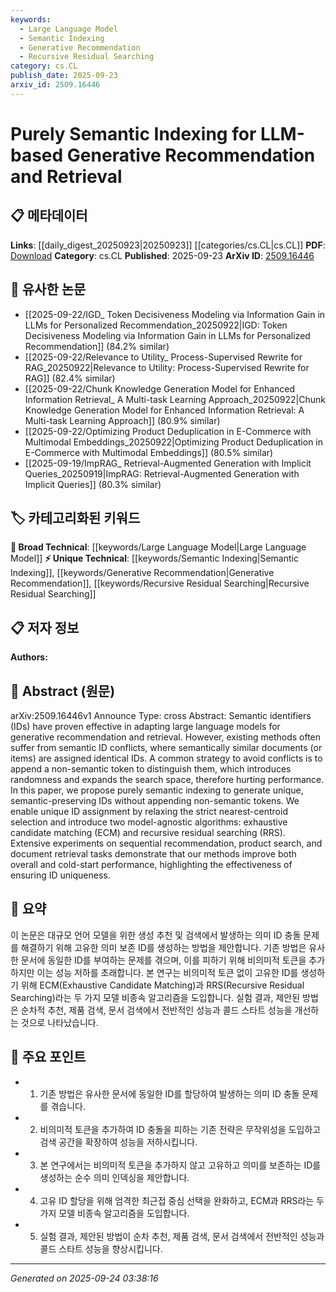 ```yaml
---
keywords:
  - Large Language Model
  - Semantic Indexing
  - Generative Recommendation
  - Recursive Residual Searching
category: cs.CL
publish_date: 2025-09-23
arxiv_id: 2509.16446
---
```


<!-- KEYWORD_LINKING_METADATA:
{
  "processed_timestamp": "2025-09-24T03:38:16.777642",
  "vocabulary_version": "1.0",
  "selected_keywords": [
    "Large Language Model",
    "Semantic Indexing",
    "Generative Recommendation",
    "Recursive Residual Searching"
  ],
  "rejected_keywords": [],
  "similarity_scores": {
    "Large Language Model": 0.85,
    "Semantic Indexing": 0.78,
    "Generative Recommendation": 0.77,
    "Recursive Residual Searching": 0.74
  },
  "extraction_method": "AI_prompt_based",
  "budget_applied": true,
  "candidates_json": {
    "candidates": [
      {
        "surface": "Large Language Models",
        "canonical": "Large Language Model",
        "aliases": [
          "LLM"
        ],
        "category": "broad_technical",
        "rationale": "Large Language Models are central to the paper's methodology and connect to a broad range of related research topics.",
        "novelty_score": 0.45,
        "connectivity_score": 0.92,
        "specificity_score": 0.65,
        "link_intent_score": 0.85
      },
      {
        "surface": "Semantic Indexing",
        "canonical": "Semantic Indexing",
        "aliases": [
          "Semantic ID Generation"
        ],
        "category": "unique_technical",
        "rationale": "Semantic Indexing is a novel approach proposed in the paper, essential for understanding the unique contribution.",
        "novelty_score": 0.75,
        "connectivity_score": 0.68,
        "specificity_score": 0.8,
        "link_intent_score": 0.78
      },
      {
        "surface": "Generative Recommendation",
        "canonical": "Generative Recommendation",
        "aliases": [
          "Generative RecSys"
        ],
        "category": "unique_technical",
        "rationale": "Generative Recommendation is a key application area for the proposed methods, linking to specific advancements in recommendation systems.",
        "novelty_score": 0.7,
        "connectivity_score": 0.72,
        "specificity_score": 0.78,
        "link_intent_score": 0.77
      },
      {
        "surface": "Recursive Residual Searching",
        "canonical": "Recursive Residual Searching",
        "aliases": [
          "RRS"
        ],
        "category": "unique_technical",
        "rationale": "Recursive Residual Searching is a novel algorithm introduced in the paper, crucial for understanding its technical innovations.",
        "novelty_score": 0.8,
        "connectivity_score": 0.6,
        "specificity_score": 0.82,
        "link_intent_score": 0.74
      }
    ],
    "ban_list_suggestions": [
      "method",
      "performance",
      "experiment"
    ]
  },
  "decisions": [
    {
      "candidate_surface": "Large Language Models",
      "resolved_canonical": "Large Language Model",
      "decision": "linked",
      "scores": {
        "novelty": 0.45,
        "connectivity": 0.92,
        "specificity": 0.65,
        "link_intent": 0.85
      }
    },
    {
      "candidate_surface": "Semantic Indexing",
      "resolved_canonical": "Semantic Indexing",
      "decision": "linked",
      "scores": {
        "novelty": 0.75,
        "connectivity": 0.68,
        "specificity": 0.8,
        "link_intent": 0.78
      }
    },
    {
      "candidate_surface": "Generative Recommendation",
      "resolved_canonical": "Generative Recommendation",
      "decision": "linked",
      "scores": {
        "novelty": 0.7,
        "connectivity": 0.72,
        "specificity": 0.78,
        "link_intent": 0.77
      }
    },
    {
      "candidate_surface": "Recursive Residual Searching",
      "resolved_canonical": "Recursive Residual Searching",
      "decision": "linked",
      "scores": {
        "novelty": 0.8,
        "connectivity": 0.6,
        "specificity": 0.82,
        "link_intent": 0.74
      }
    }
  ]
}
-->

# Purely Semantic Indexing for LLM-based Generative Recommendation and Retrieval

## 📋 메타데이터

**Links**: [[daily_digest_20250923|20250923]] [[categories/cs.CL|cs.CL]]
**PDF**: [Download](https://arxiv.org/pdf/2509.16446.pdf)
**Category**: cs.CL
**Published**: 2025-09-23
**ArXiv ID**: [2509.16446](https://arxiv.org/abs/2509.16446)

## 🔗 유사한 논문
- [[2025-09-22/IGD_ Token Decisiveness Modeling via Information Gain in LLMs for Personalized Recommendation_20250922|IGD: Token Decisiveness Modeling via Information Gain in LLMs for Personalized Recommendation]] (84.2% similar)
- [[2025-09-22/Relevance to Utility_ Process-Supervised Rewrite for RAG_20250922|Relevance to Utility: Process-Supervised Rewrite for RAG]] (82.4% similar)
- [[2025-09-22/Chunk Knowledge Generation Model for Enhanced Information Retrieval_ A Multi-task Learning Approach_20250922|Chunk Knowledge Generation Model for Enhanced Information Retrieval: A Multi-task Learning Approach]] (80.9% similar)
- [[2025-09-22/Optimizing Product Deduplication in E-Commerce with Multimodal Embeddings_20250922|Optimizing Product Deduplication in E-Commerce with Multimodal Embeddings]] (80.5% similar)
- [[2025-09-19/ImpRAG_ Retrieval-Augmented Generation with Implicit Queries_20250919|ImpRAG: Retrieval-Augmented Generation with Implicit Queries]] (80.3% similar)

## 🏷️ 카테고리화된 키워드
**🧠 Broad Technical**: [[keywords/Large Language Model|Large Language Model]]
**⚡ Unique Technical**: [[keywords/Semantic Indexing|Semantic Indexing]], [[keywords/Generative Recommendation|Generative Recommendation]], [[keywords/Recursive Residual Searching|Recursive Residual Searching]]

## 📋 저자 정보

**Authors:** 

## 📄 Abstract (원문)

arXiv:2509.16446v1 Announce Type: cross 
Abstract: Semantic identifiers (IDs) have proven effective in adapting large language models for generative recommendation and retrieval. However, existing methods often suffer from semantic ID conflicts, where semantically similar documents (or items) are assigned identical IDs. A common strategy to avoid conflicts is to append a non-semantic token to distinguish them, which introduces randomness and expands the search space, therefore hurting performance. In this paper, we propose purely semantic indexing to generate unique, semantic-preserving IDs without appending non-semantic tokens. We enable unique ID assignment by relaxing the strict nearest-centroid selection and introduce two model-agnostic algorithms: exhaustive candidate matching (ECM) and recursive residual searching (RRS). Extensive experiments on sequential recommendation, product search, and document retrieval tasks demonstrate that our methods improve both overall and cold-start performance, highlighting the effectiveness of ensuring ID uniqueness.

## 📝 요약

이 논문은 대규모 언어 모델을 위한 생성 추천 및 검색에서 발생하는 의미 ID 충돌 문제를 해결하기 위해 고유한 의미 보존 ID를 생성하는 방법을 제안합니다. 기존 방법은 유사한 문서에 동일한 ID를 부여하는 문제를 겪으며, 이를 피하기 위해 비의미적 토큰을 추가하지만 이는 성능 저하를 초래합니다. 본 연구는 비의미적 토큰 없이 고유한 ID를 생성하기 위해 ECM(Exhaustive Candidate Matching)과 RRS(Recursive Residual Searching)라는 두 가지 모델 비종속 알고리즘을 도입합니다. 실험 결과, 제안된 방법은 순차적 추천, 제품 검색, 문서 검색에서 전반적인 성능과 콜드 스타트 성능을 개선하는 것으로 나타났습니다.

## 🎯 주요 포인트

- 1. 기존 방법은 유사한 문서에 동일한 ID를 할당하여 발생하는 의미 ID 충돌 문제를 겪습니다.
- 2. 비의미적 토큰을 추가하여 ID 충돌을 피하는 기존 전략은 무작위성을 도입하고 검색 공간을 확장하여 성능을 저하시킵니다.
- 3. 본 연구에서는 비의미적 토큰을 추가하지 않고 고유하고 의미를 보존하는 ID를 생성하는 순수 의미 인덱싱을 제안합니다.
- 4. 고유 ID 할당을 위해 엄격한 최근접 중심 선택을 완화하고, ECM과 RRS라는 두 가지 모델 비종속 알고리즘을 도입합니다.
- 5. 실험 결과, 제안된 방법이 순차 추천, 제품 검색, 문서 검색에서 전반적인 성능과 콜드 스타트 성능을 향상시킵니다.


---

*Generated on 2025-09-24 03:38:16*